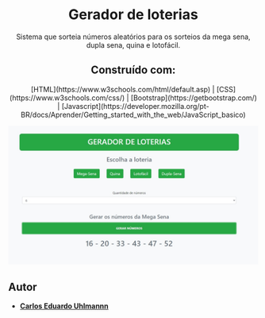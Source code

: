 <h1 align="center">
  Gerador de loterias
</h1>

<p align="center">
  Sistema que sorteia números aleatórios para os sorteios da mega sena, dupla sena, quina e lotofácil.
</p>

<h2 align="center">
 Construído com:   
</h2>
 
<div align="center">
[HTML](https://www.w3schools.com/html/default.asp) | [CSS](https://www.w3schools.com/css/) | [Bootstrap](https://getbootstrap.com/) | [Javascript](https://developer.mozilla.org/pt-BR/docs/Aprender/Getting_started_with_the_web/JavaScript_basico)
  
</div>
 
 <p align="center">
  <img alt="Gerador de loterias" src="https://github.com/carlosuhlmann/gerador_loterias/blob/master/gerador.jpg">
 </p>
 
 ## Autor

* **[Carlos Eduardo Uhlmannn](https://github.com/carlosuhlmann)**






























